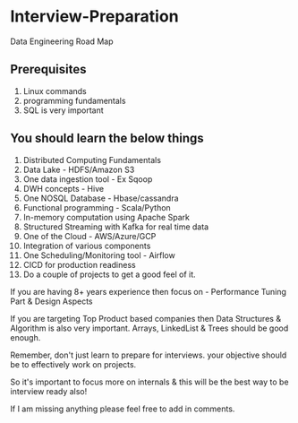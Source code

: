 # Interview-Preparation

Data Engineering Road Map

Prerequisites 
---------------------
1. Linux commands
2. programming fundamentals
3. SQL is very important

You should learn the below things
--------------------------------------
1. Distributed Computing Fundamentals
2. Data Lake - HDFS/Amazon S3
3. One data ingestion tool - Ex Sqoop
4. DWH concepts - Hive
5. One NOSQL Database - Hbase/cassandra
6. Functional programming - Scala/Python
7. In-memory computation using Apache Spark
8. Structured Streaming with Kafka for real time data
9. One of the Cloud - AWS/Azure/GCP
10. Integration of various components
11. One Scheduling/Monitoring tool - Airflow
12. CICD for production readiness
13. Do a couple of projects to get a good feel of it.

If you are having 8+ years experience then focus on -
Performance Tuning Part & Design Aspects

If you are targeting Top Product based companies then 
Data Structures & Algorithm is also very important.
Arrays, LinkedList & Trees should be good enough.

Remember, don't just learn to prepare for interviews.
your objective should be to effectively work on projects.

So it's important to focus more on internals & this will be the best way to be interview ready also!

If I am missing anything please feel free to add in comments.
